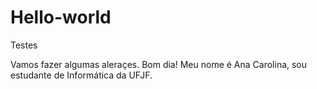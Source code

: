 # Hello-world
Testes

Vamos fazer algumas aleraçes. 
Bom dia! Meu nome é Ana Carolina, sou estudante de Informática da UFJF.
